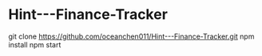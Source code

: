 # Hint---Finance-Tracker

git clone https://github.com/oceanchen011/Hint---Finance-Tracker.git
npm install 
npm start
